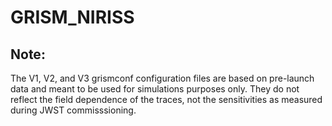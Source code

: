 # GRISM_NIRISS

## Note: ##

The V1, V2, and V3 grismconf configuration files are based on pre-launch data and meant to be used for simulations purposes only.
They do not reflect the field dependence of the traces, not the sensitivities as measured during JWST commisssioning.